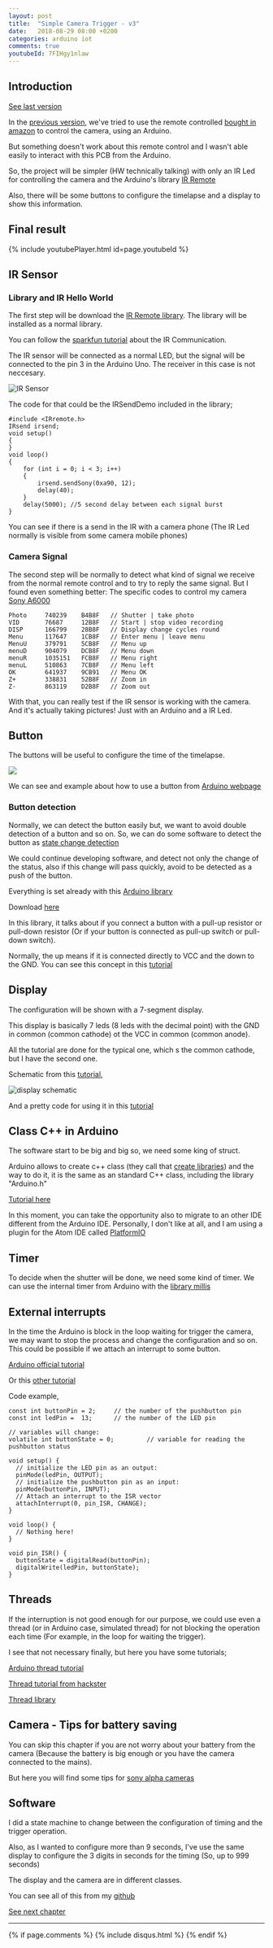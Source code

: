 ```yaml
---
layout: post
title:  "Simple Camera Trigger - v3"
date:   2018-08-29 08:00 +0200
categories: arduino iot
comments: true
youtubeId: 7FIHgy1nlaw
---
```


## Introduction

[See last version](https://aherrero.github.io/arduino/iot/2018/09/26/SimpleCameraTrigger-v4.html)

In the [previous version](https://aherrero.github.io/arduino/iot/2018/08/16/SimpleCameraTrigger-v2.html), we've tried to use the remote controlled [bought in amazon](https://www.amazon.fr/IR-Telecommande-TOOGOO-Cameras-Compact/dp/B01G37SVXG/ref=sr_1_2?ie=UTF8&qid=1534395448&sr=8-2&keywords=telecommande+sony+camera) to control the camera, using an Arduino.

But something doesn't work about this remote control and I wasn't able easily to interact with this PCB from the Arduino.

So, the project will be simpler (HW technically talking) with only an IR Led for controlling the camera and the Arduino's library [IR Remote](https://github.com/z3t0/Arduino-IRremote)

Also, there will be some buttons to configure the timelapse and a display to show this information.

## Final result

{% include youtubePlayer.html id=page.youtubeId %}


## IR Sensor
### Library and IR Hello World
The first step will be download the [IR Remote library](https://github.com/z3t0/Arduino-IRremote). The library will be installed as a normal library.

You can follow the [sparkfun tutorial](https://learn.sparkfun.com/tutorials/ir-communication) about the IR Communication.

The IR sensor will be connected as a normal LED, but the signal will be connected to the pin 3 in the Arduino Uno. The receiver in this case is not neccesary.

![IR Sensor](https://cdn.sparkfun.com/r/600-600/assets/2/b/c/9/d/5159e97fce395f6d42000000.jpg)

The code for that could be the IRSendDemo included in the library;

    #include <IRremote.h>
    IRsend irsend;
    void setup()
    {
    }
    void loop()
    {
    	for (int i = 0; i < 3; i++)
        {
    		irsend.sendSony(0xa90, 12);
    		delay(40);
    	}
    	delay(5000); //5 second delay between each signal burst
    }

You can see if there is a send in the IR with a camera phone (The IR Led normally is visible from some camera mobile phones)

### Camera Signal
The second step will be normally to detect what kind of signal we receive from the normal remote control and to try to reply the same signal. But I found even something better: The specific codes to control my camera [Sony A6000](https://diydrones.com/forum/topics/sony-a7-infrared-codes)

    Photo     740239    B4B8F   // Shutter | take photo
    VID       76687     12B8F   // Start | stop video recording
    DISP      166799    28B8F   // Display change cycles round
    Menu      117647    1CB8F   // Enter menu | leave menu
    MenuU     379791    5CB8F   // Menu up
    menuD     904079    DCB8F   // Menu down
    menuR     1035151   FCB8F   // Menu right
    menuL     510863    7CB8F   // Menu left
    OK        641937    9CB91   // Menu OK
    Z+        338831    52B8F   // Zoom in
    Z-        863119    D2B8F   // Zoom out

With that, you can really test if the IR sensor is working with the camera. And it's actually taking pictures! Just with an Arduino and a IR Led.

## Button
The buttons will be useful to configure the time of the timelapse.

![](https://cdn.sparkfun.com//assets/parts/2/6/2/9/09190-03-L.jpg)

We can see and example about how to use a button from [Arduino webpage](https://www.arduino.cc/en/tutorial/pushbutton)

### Button detection
Normally, we can detect the button easily but, we want to avoid double detection of a button and so on. So, we can do some software to detect the button as [state change detection](https://www.arduino.cc/en/Tutorial/StateChangeDetection)

We could continue developing software, and detect not only the change of the status, also if this change will pass quickly, avoid to be detected as a push of the button.

Everything is set already with this [Arduino library](https://playground.arduino.cc/Code/Button)

Download [here](https://github.com/tigoe/Button)

In this library, it talks about if you connect a button with a pull-up resistor or pull-down resistor (Or if your button is connected as pull-up switch or pull-down switch).

Normally, the up means if it is connected directly to VCC and the down to the GND. You can see this concept in this [tutorial](https://www.elprocus.com/pull-up-and-pull-down-resistors-with-applications/)

## Display
The configuration will be shown with a 7-segment display.

This display is basically 7 leds (8 leds with the decimal point) with the GND in common (common cathode) ot the VCC in common (common anode).

All the tutorial are done for the typical one, which s the common cathode, but I have the second one.

Schematic from this [tutorial](https://electronicsforu.com/resources/7-segment-display-pinout-understanding),

![display schematic](/assets/cam01/arduino-interfacing-sample-display.jpg)

And a pretty code for using it in this [tutorial](https://www.jameco.com/jameco/workshop/techtip/working-with-seven-segment-displays.html)

## Class C++ in Arduino
The software start to be big and big so, we need some king of struct.

Arduino allows to create c++ class (they call that [create libraries](https://www.arduino.cc/en/Hacking/LibraryTutorial)) and the way to do it, it is the same as an standard C++ class, including the library "Arduino.h"

[Tutorial here](http://polygondoor.com.au/creating-classes-in-c-for-arduino/)

In this moment, you can take the opportunity also to migrate to an other IDE different from the Arduino IDE.
Personally, I don't like at all, and I am using a plugin for the Atom IDE called [PlatformIO](http://docs.platformio.org/en/latest/ide/atom.html)

## Timer
To decide when the shutter will be done, we need some kind of timer. We can use the internal timer from Arduino with the [library millis](https://www.arduino.cc/reference/en/language/functions/time/millis/)

## External interrupts
In the time the Arduino is block in the loop waiting for trigger the camera, we may want to stop the process and change the configuration and so on.
This could be possible if we attach an interrupt to some button.

[Arduino official tutorial](https://www.arduino.cc/reference/en/language/functions/external-interrupts/attachinterrupt/)

Or this [other tutorial](https://www.allaboutcircuits.com/technical-articles/using-interrupts-on-arduino/)

Code example,

    const int buttonPin = 2;     // the number of the pushbutton pin
    const int ledPin =  13;      // the number of the LED pin

    // variables will change:
    volatile int buttonState = 0;         // variable for reading the pushbutton status

    void setup() {
      // initialize the LED pin as an output:
      pinMode(ledPin, OUTPUT);
      // initialize the pushbutton pin as an input:
      pinMode(buttonPin, INPUT);
      // Attach an interrupt to the ISR vector
      attachInterrupt(0, pin_ISR, CHANGE);
    }

    void loop() {
      // Nothing here!
    }

    void pin_ISR() {
      buttonState = digitalRead(buttonPin);
      digitalWrite(ledPin, buttonState);
    }

## Threads
If the interruption is not good enough for our purpose, we could use even a thread (or in Arduino case, simulated thread) for not blocking the operation each time (For example, in the loop for waiting the trigger).

I see that not necessary finally, but here you have some tutorials;

[Arduino thread tutorial](https://www.arduinolibraries.info/libraries/arduino-thread)

[Thread tutorial from hackster](https://www.hackster.io/reanimationxp/how-to-multithread-an-arduino-protothreading-tutorial-dd2c37)

[Thread library](https://github.com/ivanseidel/ArduinoThread)

## Camera - Tips for battery saving
You can skip this chapter if you are not worry about your battery from the camera (Because the battery is big enough or you have the camera connected to the mains).

But here you will find some tips for [sony alpha cameras](https://timfordphoto.com/sony-a7-battery-saving-tips/)

## Software
I did a state machine to change between the configuration of timing and the trigger operation.

Also, as I wanted to configure more than 9 seconds, I've use the same display to configure the 3 digits in seconds for the timing (So, up to 999 seconds)

The display and the camera are in different classes.

You can see all of this from my [github](https://github.com/aherrero/CAM01_SimpleCameraTrigger)

[See next chapter](https://aherrero.github.io/arduino/iot/2018/09/26/SimpleCameraTrigger-v4.html)

***

{% if page.comments %}
{% include disqus.html %}
{% endif %}
